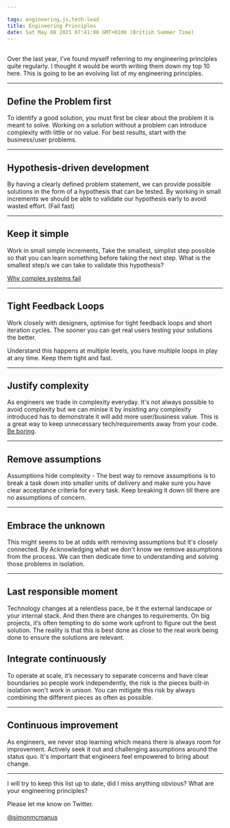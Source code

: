 ```yaml
---

tags: engineering,js,tech-lead
title: Engineering Principles
date: Sat May 08 2021 07:41:00 GMT+0100 (British Summer Time)
---
```

   
Over the last year, I've found myself referring to my engineering principles quite regularly. I thought it would be worth writing them down my top 10 here.  This is going to be an evolving list of my engineering principles. 

*****
## Define the Problem first 

To identify a good solution, you must first be clear about the problem it is meant to solve. 
Working on a solution without a problem can introduce complexity with little or no value.
For best results, start with the business/user problems. 

*****

## Hypothesis-driven development 

By having a clearly defined problem statement, we can provide possible solutions in the form of a hypothesis that can be tested. By working in small increments we should be able to validate our hypothesis early to avoid wasted effort. (Fail fast)

*****
## Keep it simple 

Work in small simple increments, Take the smallest, simplist step possible so that you can learn something before taking the next step. What is the smallest step/s we can take to validate this hypothesis?

[Why complex systems fail](https://how.complexsystems.fail)

*****

## Tight Feedback Loops

Work closely with designers, optimise for tight feedback loops and short iteration cycles. The sooner you can get real users testing your solutions the better. 

Understand this happens at multiple levels,  you have multiple loops in play at any time.  Keep them tight and fast.


*****
## Justify complexity 

As engineers we trade in complexity everyday. It's not always possible to avoid complexity but we can minise it by insisting any complexity introduced has to demonstrate it will add more user/business value. This is a great way to keep unnecessary tech/requirements away from your code. [Be boring](https://adamsilver.io/blog/the-boring-front-end-developer/). 

*****

## Remove assumptions 

Assumptions hide complexity - The best way to remove assumptions is to break a task down into smaller units of delivery and make sure you have clear acceptance criteria for every task. Keep breaking it down till there are no assumptions of concern. 

*****
## Embrace the unknown 

This might seems to be at odds with removing assumptions but it's closely connected. By Acknowledging what we don't know we remove assumptions from the process. We can then dedicate time to understanding and solving those problems in isolation.

*****
## Last responsible moment

Technology changes at a relentless pace,  be it the external landscape or your internal stack. And then there are changes to requirements.   On big projects, it’s often tempting to do some work upfront to figure out the best solution.  The reality is that this is best done as close to the real work being done to ensure the solutions are relevant.



## Integrate continuously 

To operate at scale, it’s necessary to separate concerns and have clear boundaries so people work independently, the risk is the pieces built-in isolation won't work in unison.  You can mitigate this risk by always combining the different pieces as often as possible.

*****

## Continuous improvement   

As engineers, we never stop learning which means there is always room for improvement.  Actively seek it out and challenging assumptions around the status quo. It's important that engineers feel empowered to bring about change. 

*****

I will try to keep this list up to date, did I miss anything obvious? What are your engineering principles?

Please let me know on Twitter.

[@simonmcmanus](https://twitter.com/simonmcmanus)

